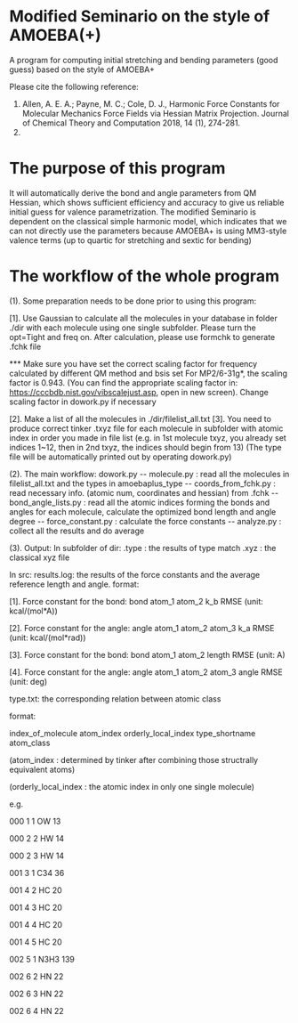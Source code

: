 # Modified Seminario on the style of AMOEBA(+)
A program for computing initial stretching and bending parameters (good guess) based on the style of AMOEBA+

Please cite the following reference:
1. Allen, A. E. A.; Payne, M. C.; Cole, D. J., Harmonic Force Constants for Molecular Mechanics Force Fields via Hessian Matrix Projection. Journal of Chemical Theory and Computation 2018, 14 (1), 274-281.
2.

# The purpose of this program
It will automatically derive the bond and angle parameters from QM Hessian, which shows sufficient efficiency and accuracy
to give us reliable initial guess for valence parametrization.
The modified Seminario is dependent on the classical simple harmonic model, which indicates that we can not directly use
the parameters because AMOEBA+ is using MM3-style valence terms (up to quartic for stretching and sextic for bending)

# The workflow of the whole program

(1). Some preparation needs to be done prior to using this program:

[1]. Use Gaussian to calculate all the molecules in your database in folder ./dir with each molecule using one single
subfolder. Please turn the opt=Tight and freq on. After calculation, please use formchk to generate .fchk file

*** Make sure you have set the correct scaling factor for frequency calculated by different QM method and bsis set
For MP2/6-31g*, the scaling factor is 0.943. (You can find the appropriate scaling factor in: https://cccbdb.nist.gov/vibscalejust.asp, open in new screen).
Change scaling factor in dowork.py if necessary

[2]. Make a list of all the molecules in ./dir/filelist_all.txt
[3]. You need to produce correct tinker .txyz file for each molecule in subfolder with atomic index in order you made in file list
(e.g. in 1st molecule txyz, you already set indices 1~12, then in 2nd txyz, the indices should begin from 13)
(The type file will be automatically printed out by operating dowork.py)

(2). The main workflow:
dowork.py -- molecule.py : read all the molecules in filelist_all.txt and the types in amoebaplus_type 
          -- coords_from_fchk.py : read necessary info. (atomic num, coordinates and hessian) from .fchk
          -- bond_angle_lists.py : read all the atomic indices forming the bonds and angles for each molecule, calculate the optimized bond length and angle degree
          -- force_constant.py : calculate the force constants
          -- analyze.py : collect all the results and do average

(3). Output:
In subfolder of dir:
.type : the results of type match
.xyz : the classical xyz file

In src:
results.log:
the results of the force constants and the average reference length and angle.
format:

[1]. Force constant for the bond:
bond   atom_1  atom_2  k_b  RMSE  (unit: kcal/(mol\*A))

[2]. Force constant for the angle:
angle   atom_1  atom_2  atom_3  k_a  RMSE  (unit: kcal/(mol\*rad))

[3]. Force constant for the bond:
bond   atom_1  atom_2  length  RMSE  (unit: A)

[4]. Force constant for the angle:
angle   atom_1  atom_2  atom_3  angle  RMSE  (unit: deg)

type.txt:
the corresponding relation between atomic class

format:

index_of_molecule   atom_index  orderly_local_index   type_shortname   atom_class

(atom_index : determined by tinker after combining those structrally equivalent atoms)

(orderly_local_index : the atomic index in only one single molecule)

e.g.

  000    1    1         OW   13

  000    2    2         HW   14

  000    2    3         HW   14

  001    3    1        C34   36

  001    4    2         HC   20

  001    4    3         HC   20

  001    4    4         HC   20

  001    4    5         HC   20

  002    5    1       N3H3  139

  002    6    2         HN   22

  002    6    3         HN   22

  002    6    4         HN   22
